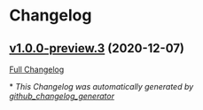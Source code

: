 # Changelog

## [v1.0.0-preview.3](https://github.com/nanoframework/lib-nanoFramework.System.Threading/tree/v1.0.0-preview.3) (2020-12-07)

[Full Changelog](https://github.com/nanoframework/lib-nanoFramework.System.Threading/compare/2834824d154d373c86b9b26d130a3da827afb6c8...v1.0.0-preview.3)



\* *This Changelog was automatically generated by [github_changelog_generator](https://github.com/github-changelog-generator/github-changelog-generator)*
